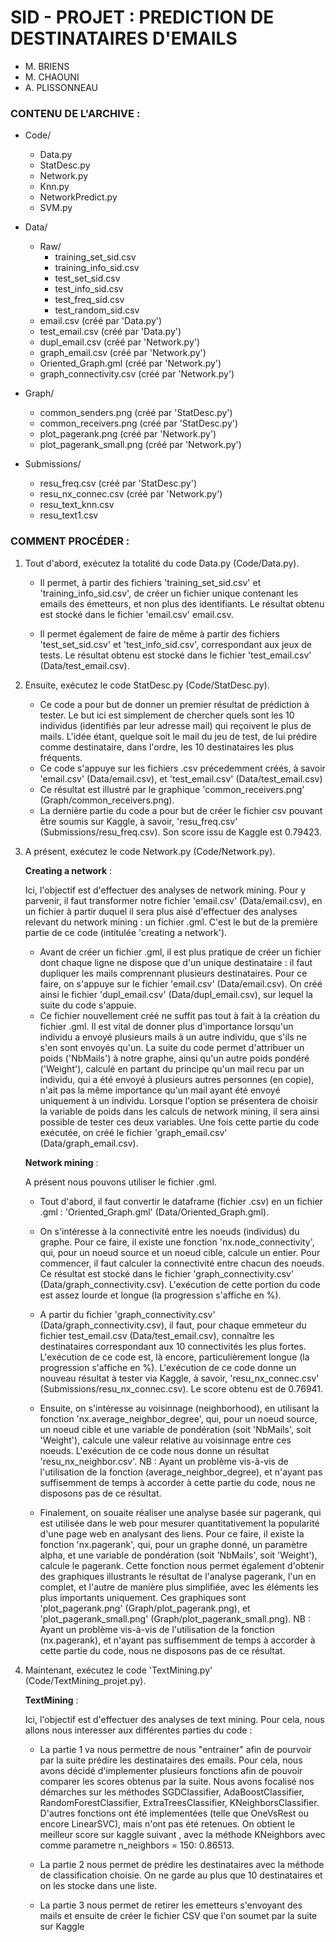 
# SID - PROJET : PREDICTION DE DESTINATAIRES D'EMAILS
* M. BRIENS
* M. CHAOUNI
* A. PLISSONNEAU

### CONTENU DE L'ARCHIVE :


* Code/
	* Data.py
	* StatDesc.py
	* Network.py
	* Knn.py
	* NetworkPredict.py
	* SVM.py

* Data/
	* Raw/
		* training_set_sid.csv
		* training_info_sid.csv
		* test_set_sid.csv
		* test_info_sid.csv
		* test_freq_sid.csv
		* test_random_sid.csv
	* email.csv (créé par 'Data.py')
	* test_email.csv (créé par 'Data.py')
	* dupl_email.csv (créé par 'Network.py')
	* graph_email.csv (créé par 'Network.py')
	* Oriented_Graph.gml (créé par 'Network.py')
	* graph_connectivity.csv (créé par 'Network.py')

* Graph/
	* common_senders.png (créé par 'StatDesc.py')
	* common_receivers.png (créé par 'StatDesc.py')
	* plot_pagerank.png (créé par 'Network.py')
	* plot_pagerank_small.png (créé par 'Network.py')

* Submissions/
	* resu_freq.csv (créé par 'StatDesc.py')
	* resu_nx_connec.csv (créé par 'Network.py')
	* resu_text_knn.csv
	* resu_text1.csv

### COMMENT PROCÉDER :

1. Tout d'abord, exécutez la totalité du code Data.py (Code/Data.py).
	
	- Il permet, à partir des fichiers 'training_set_sid.csv' et 'training_info_sid.csv', de créer un fichier unique contenant les emails des émetteurs, et non plus des identifiants. Le résultat obtenu est stocké dans le fichier 'email.csv' email.csv.

	- Il permet également de faire de même à partir des fichiers 'test_set_sid.csv' et 'test_info_sid.csv', correspondant aux jeux de tests. Le résultat obtenu est stocké dans le fichier 'test_email.csv' (Data/test_email.csv).

2. Ensuite, exécutez le code StatDesc.py (Code/StatDesc.py).

	- Ce code a pour but de donner un premier résultat de prédiction à tester. Le but ici est simplement de chercher quels sont les 10 individus (identifiés par leur adresse mail) qui reçoivent le plus de mails. L'idée étant, quelque soit le mail du jeu de test, de lui prédire comme destinataire, dans l'ordre, les 10 destinataires les plus fréquents.
	- Ce code s'appuye sur les fichiers .csv précedemment créés, à savoir 'email.csv' (Data/email.csv), et 'test_email.csv' (Data/test_email.csv)
	- Ce résultat est illustré par le graphique 'common_receivers.png' (Graph/common_receivers.png).
	- La dernière partie du code a pour but de créer le fichier csv pouvant être soumis sur Kaggle, à savoir, 'resu_freq.csv' (Submissions/resu_freq.csv). Son score issu de Kaggle est 0.79423.

3. A présent, exécutez le code Network.py (Code/Network.py).

	**Creating a network** :

	Ici, l'objectif est d'effectuer des analyses de network mining. Pour y parvenir, il faut transformer notre fichier 'email.csv' (Data/email.csv), en un fichier à partir duquel il sera plus aisé d'effectuer des analyses relevant du network mining : un fichier .gml. C'est le but de la première partie de ce code (intitulée 'creating a network').
	- Avant de créer un fichier .gml, il est plus pratique de créer un fichier dont chaque ligne ne dispose que d'un unique destinataire : il faut dupliquer les mails comprennant plusieurs destinataires. Pour ce faire, on s'appuye sur le fichier 'email.csv' (Data/email.csv). On créé ainsi le fichier 'dupl_email.csv' (Data/dupl_email.csv), sur lequel la suite du code s'appuie.
	- Ce fichier nouvellement créé ne suffit pas tout à fait à la création du fichier .gml. Il est vital de donner plus d'importance lorsqu'un individu a envoyé plusieurs mails à un autre individu, que s'ils ne s'en sont envoyés qu'un. La suite du code permet d'attribuer un poids ('NbMails') à notre graphe, ainsi qu'un autre poids pondéré ('Weight'), calculé en partant du principe qu'un mail recu par un individu, qui a été envoyé à plusieurs autres personnes (en copie), n'ait pas la même importance qu'un mail ayant été envoyé uniquement à un individu. Lorsque l'option se présentera de choisir la variable de poids dans les calculs de network mining, il sera ainsi possible de tester ces deux variables. Une fois cette partie du code exécutée, on créé le fichier 'graph_email.csv' (Data/graph_email.csv).

	**Network mining** :

	A présent nous pouvons utiliser le fichier .gml.
	- Tout d'abord, il faut convertir le dataframe (fichier .csv) en un fichier .gml : 'Oriented_Graph.gml' (Data/Oriented_Graph.gml).
	- On s'intéresse à la connectivité entre les noeuds (individus) du graphe. Pour ce faire, il existe une fonction 'nx.node_connectivity', qui, pour un noeud source et un noeud cible, calcule un entier. Pour commencer, il faut calculer la connectivité entre chacun des noeuds. Ce résultat est stocké dans le fichier 'graph_connectivity.csv' (Data/graph_connectivity.csv). L'exécution de cette portion du code est assez lourde et longue (la progression s'affiche en %).
	- A partir du fichier 'graph_connectivity.csv' (Data/graph_connectivity.csv), il faut, pour chaque emmeteur du fichier test_email.csv (Data/test_email.csv), connaître les destinataires correspondant aux 10 connectivités les plus fortes. L'exécution de ce code est, là encore, particulièrement longue (la progression s'affiche en %). L'exécution de ce code donne un nouveau résultat à tester via Kaggle, à savoir, 'resu_nx_connec.csv' (Submissions/resu_nx_connec.csv). Le score obtenu est de 0.76941.

	- Ensuite, on s'intéresse au voisinnage (neighborhood), en utilisant la fonction 'nx.average_neighbor_degree', qui, pour un noeud source, un noeud cible et une variable de pondération (soit 'NbMails', soit 'Weight'), calcule une valeur relative au voisinnage entre ces noeuds. L'exécution de ce code nous donne un résultat 'resu_nx_neighbor.csv'.
	NB : Ayant un problème vis-à-vis de l'utilisation de la fonction (average_neighbor_degree), et n'ayant pas suffisemment de temps à accorder à cette partie du code, nous ne disposons pas de ce résultat.

	- Finalement, on souaite réaliser une analyse basée sur pagerank, qui est utilisée dans le web pour mesurer quantitativement la popularité d'une page web en analysant des liens. Pour ce faire, il existe la fonction 'nx.pagerank', qui, pour un graphe donné, un paramètre alpha, et une variable de pondération (soit 'NbMails', soit 'Weight'), calcule le pagerank. Cette fonction nous permet également d'obtenir des graphiques illustrants le résultat de l'analyse pagerank, l'un en complet, et l'autre de manière plus simplifiée, avec les éléments les plus importants uniquement. Ces graphiques sont 'plot_pagerank.png' (Graph/plot_pagerank.png), et 'plot_pagerank_small.png' (Graph/plot_pagerank_small.png).
	NB : Ayant un problème vis-à-vis de l'utilisation de la fonction (nx.pagerank), et n'ayant pas suffisemment de temps à accorder à cette partie du code, nous ne disposons pas de ce résultat.


4. Maintenant, exécutez le code 'TextMining.py' (Code/TextMining_projet.py).

    **TextMining** :

    Ici, l'objectif est d'effectuer des analyses de text mining. Pour cela, nous allons nous interesser aux différentes parties du code :
	 - La partie 1 va nous permettre de nous "entrainer" afin de pourvoir par la suite prédire les destinataires des emails. Pour cela, nous avons décidé d'implementer plusieurs fonctions afin de pouvoir comparer les scores obtenus par la suite. Nous avons focalisé nos démarches sur les méthodes SGDClassifier, AdaBoostClassifier, RandomForestClassifier, ExtraTreesClassifier, KNeighborsClassifier. D'autres fonctions ont été implementées (telle que OneVsRest ou encore LinearSVC), mais n'ont pas été retenues. On obtient le meilleur score sur kaggle suivant , avec la méthode KNeighbors avec comme parametre n_neighbors = 150: 0.86513.

    - La partie 2 nous permet de prédire les destinataires avec la méthode de classification choisie. On ne garde au plus que 10 destinataires et on les stocke dans une liste.
	
    - La partie 3 nous permet de retirer les emetteurs s'envoyant des mails et ensuite de créer le fichier CSV que l'on soumet par la suite sur Kaggle






